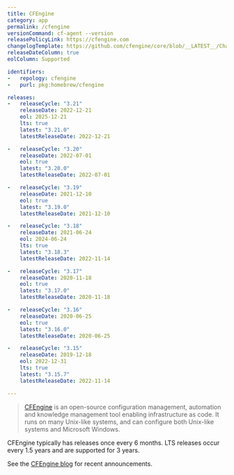 ```yaml
---
title: CFEngine
category: app
permalink: /cfengine
versionCommand: cf-agent --version
releasePolicyLink: https://cfengine.com
changelogTemplate: https://github.com/cfengine/core/blob/__LATEST__/ChangeLog
releaseDateColumn: true
eolColumn: Supported

identifiers:
-   repology: cfengine
-   purl: pkg:homebrew/cfengine

releases:
-   releaseCycle: "3.21"
    releaseDate: 2022-12-21
    eol: 2025-12-21
    lts: true
    latest: "3.21.0"
    latestReleaseDate: 2022-12-21

-   releaseCycle: "3.20"
    releaseDate: 2022-07-01
    eol: true
    latest: "3.20.0"
    latestReleaseDate: 2022-07-01

-   releaseCycle: "3.19"
    releaseDate: 2021-12-10
    eol: true
    latest: "3.19.0"
    latestReleaseDate: 2021-12-10

-   releaseCycle: "3.18"
    releaseDate: 2021-06-24
    eol: 2024-06-24
    lts: true
    latest: "3.18.3"
    latestReleaseDate: 2022-11-14

-   releaseCycle: "3.17"
    releaseDate: 2020-11-18
    eol: true
    latest: "3.17.0"
    latestReleaseDate: 2020-11-18

-   releaseCycle: "3.16"
    releaseDate: 2020-06-25
    eol: true
    latest: "3.16.0"
    latestReleaseDate: 2020-06-25

-   releaseCycle: "3.15"
    releaseDate: 2019-12-18
    eol: 2022-12-31
    lts: true
    latest: "3.15.7"
    latestReleaseDate: 2022-11-14

---
```


> [CFEngine](https://cfengine.com) is an open-source configuration management, automation and
> knowledge management tool enabling infrastructure as code. It runs on many Unix-like systems, and
> can configure both Unix-like systems and Microsoft Windows.

CFEngine typically has releases once every 6 months. LTS releases occur every 1.5 years and are
supported for 3 years.

See the [CFEngine blog](https://cfengine.com/blog/) for recent announcements.
